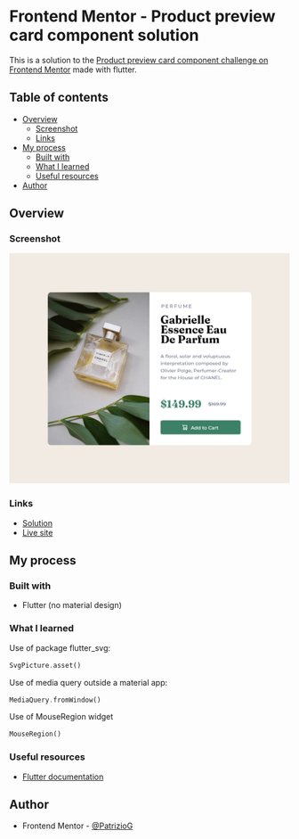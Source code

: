 # Frontend Mentor - Product preview card component solution

This is a solution to the [Product preview card component challenge on Frontend Mentor](https://www.frontendmentor.io/challenges/product-preview-card-component-GO7UmttRfa) made with flutter.  

## Table of contents

- [Overview](#overview)
  - [Screenshot](#screenshot)
  - [Links](#links)
- [My process](#my-process)
  - [Built with](#built-with)
  - [What I learned](#what-i-learned)  
  - [Useful resources](#useful-resources)
- [Author](#author)

## Overview

### Screenshot

![](./screenshot.png)

### Links

- [Solution](https://github.com/PatrizioG/product_preview_card)
- [Live site](https://patriziog.github.io/product_preview_card_published)

## My process

### Built with

- Flutter (no material design)

### What I learned

Use of package flutter_svg:

```dart
SvgPicture.asset()
```

Use of media query outside a material app:

```dart
MediaQuery.fromWindow()
```
Use of MouseRegion widget

```dart
MouseRegion()
```

### Useful resources

- [Flutter documentation](https://docs.flutter.dev/)

## Author

- Frontend Mentor - [@PatrizioG](https://www.frontendmentor.io/profile/PatrizioG)